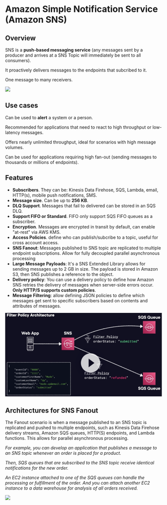 # Amazon Simple Notification Service (Amazon SNS)

## Overview

SNS is a **push-based messaging service** (any messages sent by a producer and arrives at a SNS Topic will immediately be sent to all consumers).

It proactively delivers messages to the endpoints that subcribed to it.

One message to many receivers.

![](https://docs.aws.amazon.com/images/sns/latest/dg/images/sns-delivery-protocols.png)


## Use cases

Can be used to **alert** a system or a person.

Recommended for applications that need to react to high throughput or low-latency messages.

Offers nearly unlimited throughput, ideal for scenarios with high message volumes.

Can be used for applications requiring high fan-out (sending messages to thousands or millions of endpoints).


## Features

- **Subscribers**. They can be: Kinesis Data Firehose, SQS, Lambda, email, HTTP(s), mobile push notifications, SMS.
- **Message size**. Can be up to **256 KB**.
- **DLQ Support**. Messages that fail to delivered can be stored in an SQS DLQ.
- **Support FIFO or Standard**. FIFO only support SQS FIFO queues as a subscriber.
- **Encryption**. Messages are encrypted in transit by default, can enable "at-rest" via AWS KMS.
- **Access Policies**. define who can publish/subcribe to a topic, useful for cross account access.
- **SNS Fanout**: Messages published to SNS topic are replicated to multiple endpoint subscriptions. Allow for fully decoupled parallel asynchronous processing
- **Large Message Payloads**: It's a SNS Extended Library allows for sending messages up to 2 GB in size. The payload is stored in Amazon S3, then SNS publishes a reference to the object.
- **Delivery policy**: You can use a delivery policy to define how Amazon SNS retries the delivery of messages when server-side errors occur. **Only HTTP/S supports custom policies**.
- **Message Filtering**: allow defining JSON policies to define which messages get sent to specific subscribers based on contents and attributes of messages.

![](./images/sns-filter-policy.png)


## Architectures for SNS Fanout

The Fanout scenario is when a message published to an SNS topic is replicated and pushed to multiple endpoints, such as Kinesis Data Firehose delivery streams, Amazon SQS queues, HTTP(S) endpoints, and Lambda functions. This allows for parallel asynchronous processing.

*For example, you can develop an application that publishes a message to an SNS topic whenever an order is placed for a product.*

*Then, SQS queues that are subscribed to the SNS topic receive identical notifications for the new order.*

*An EC2 instance attached to one of the SQS queues can handle the processing or fulfillment of the order. And you can attach another EC2 instance to a data warehouse for analysis of all orders received.*

![](https://docs.aws.amazon.com/images/sns/latest/dg/images/sns-fanout.png)

